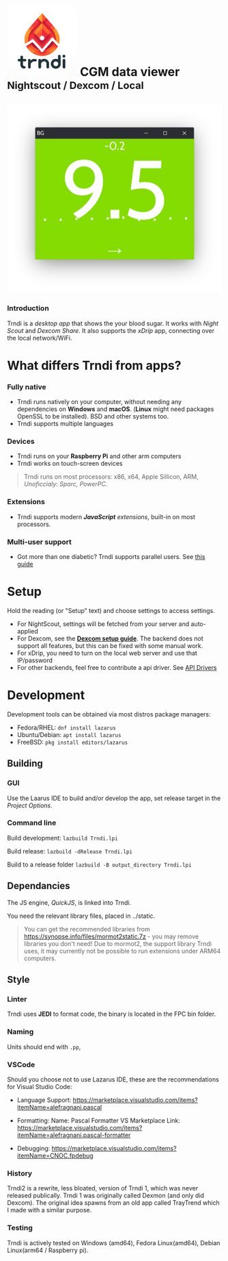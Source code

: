 # ![Trndi](/trndi-logo.png) CGM data viewer <sup>Nightscout / Dexcom / Local </sup> 
![Window](/doc/ux.png)

### Introduction
Trndi is a _desktop app_ that shows the your blood sugar. It works with  _Night Scout_ and _Dexcom Share_.
It also supports the _xDrip_ app, connecting over the local network/WiFi.

# What differs Trndi from apps?
### Fully native
* Trndi runs natively on your computer, without needing any dependencies on __Windows__ and __macOS__. (__Linux__ might need packages OpenSSL to be installed). BSD and other systems too.
* Trndi supports multiple languages
### Devices
* Trndi runs on your __Raspberry Pi__ and other arm computers
* Trndi works on touch-screen devices
> Trndi runs on most processors: x86, x64, Apple Sillicon, ARM, _Unoficcialy: Sparc, PowerPC._
### Extensions
* Trndi supports modern ___JavaScript__ extensions_, built-in on most processors.
### Multi-user support
* Got more than one diabetic? Trndi supports parallel users.  See [this guide](/guides/Multiuser.md)

# Setup
Hold the reading (or "Setup" text) and choose settings to access settings.
* For NightScout, settings will be fetched from your server and auto-applied
* For Dexcom, see the __[Dexcom setup guide](guides/Dexcom.md)__. The backend does not support all features, but this can be fixed with some manual work.
* For xDrip, you need to turn on the local web server and use that IP/password
* For other backends, feel free to contribute a api driver. See [API Drivers](guides/API.md)

# Development
Development tools can be obtained via most distros package managers:
- Fedora/RHEL: ```dnf install lazarus```
- Ubuntu/Debian: ```apt install lazarus```
- FreeBSD: ```pkg install editors/lazarus```

## Building
### GUI
Use the Laarus IDE to build and/or develop the app, set release target in the _Project Options_.

### Command line

Build development:
```lazbuild Trndi.lpi``` 

Build release:
```lazbuild -dRelease Trndi.lpi``` 

Build to a release folder
```lazbuild -B output_directory Trndi.lpi``` 


## Dependancies
The JS engine, _QuickJS_, is linked into Trndi.

You need the relevant library files, placed in ../static.
> You can get the recommended libraries from https://synopse.info/files/mormot2static.7z - you may remove libraries you don't need!
Due to mormot2, the support library Trndi uses, it may currently not be possible to run extensions under ARM64 computers.

## Style
### Linter
Trndi uses __JEDI__ to format code, the binary is located in the FPC bin folder.

### Naming
Units should end with ```.pp```, 

### VSCode
Should you choose not to use Lazarus IDE, these are the recommendations for Visual Studio Code:
* Language Support: https://marketplace.visualstudio.com/items?itemName=alefragnani.pascal

* Formatting: Name: Pascal Formatter
VS Marketplace Link: https://marketplace.visualstudio.com/items?itemName=alefragnani.pascal-formatter

* Debugging: https://marketplace.visualstudio.com/items?itemName=CNOC.fpdebug

### History
Trndi2 is a rewrite, less bloated, version of Trndi 1, which was never released publically. Trndi 1 was originally called Dexmon (and only did Dexcom). The original idea spawns from an old app called TrayTrend which I made with a similar purpose.


### Testing
Trndi is actively tested on Windows (amd64), Fedora Linux(amd64), Debian Linux(arm64 / Raspberry pi).
